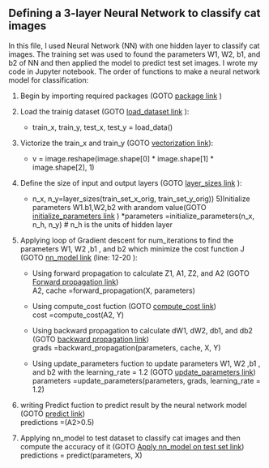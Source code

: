 ## Defining a 3-layer Neural Network to classify cat images<br />

In this file, I used Neural Network (NN) with one hidden layer to classify cat images. The training set was used to found the parameters W1, W2, b1, and b2 of NN and then applied the model to predict test set images. I wrote my code in Jupyter notebook. The order of functions to make a neural network model for classification:

1) Begin by importing required packages (GOTO [package link](https://github.com/Afsaneh-Karami/Neural-Networks-and-Deep-Learning/blob/main/Image%20classification%20using%20neural%20network%20with%20one%20hidden%20layer/import%20package) )
2) Load the trainig dataset (GOTO [load_dataset link](https://github.com/Afsaneh-Karami/Neural-Networks-and-Deep-Learning/blob/main/Image%20classification%20using%20neural%20network%20with%20one%20hidden%20layer/load%20data) ): 
   * train_x, train_y, test_x, test_y = load_data()
3) Victorize the train_x and train_y (GOTO [vectorization link](https://github.com/Afsaneh-Karami/Neural-Networks-and-Deep-Learning/blob/main/Image%20classification%20using%20neural%20network%20with%20one%20hidden%20layer/vectorization )):
   * v = image.reshape(image.shape[0] * image.shape[1] * image.shape[2], 1)
     
4) Define the size of input and output layers (GOTO [layer_sizes link](https://github.com/Afsaneh-Karami/Neural-Networks-and-Deep-Learning/blob/main/Image%20classification%20using%20neural%20network%20with%20one%20hidden%20layer/layer_sizes) ): 
   * n_x, n_y=layer_sizes(train_set_x_orig, train_set_y_orig))
5)Initialize parameters W1.b1,W2,b2 with arandom value(GOTO [initialize_parameters link](https://github.com/Afsaneh-Karami/Neural-Networks-and-Deep-Learning/blob/main/Image%20classification%20using%20neural%20network%20with%20one%20hidden%20layer/initialize_parameters) )
   *parameters =initialize_parameters(n_x, n_h, n_y) # n_h is the units of hidden layer
  

6) Applying loop of Gradient descent for num_iterations to find the parameters W1, W2 ,b1 , and b2 which minimize the cost function J (GOTO [nn_model link](https://github.com/Afsaneh-Karami/Neural-Networks-and-Deep-Learning/blob/main/Image%20classification%20using%20neural%20network%20with%20one%20hidden%20layer/neural%20network%20model) (line: 12-20 ): 
   * Using forward propagation to calculate Z1, A1, Z2, and A2 (GOTO [Forward propagation link](https://github.com/Afsaneh-Karami/Neural-Networks-and-Deep-Learning/blob/main/Image%20classification%20using%20neural%20network%20with%20one%20hidden%20layer/forward%20propagation ))<br />
     A2, cache =forward_propagation(X, parameters)
   
     
     
   * Using compute_cost fuction (GOTO [compute_cost link](https://github.com/Afsaneh-Karami/Neural-Networks-and-Deep-Learning/blob/main/Image%20classification%20using%20neural%20network%20with%20one%20hidden%20layer/compute%20cost ))<br />
     cost =compute_cost(A2, Y)

     
   * Using backward propagation to calculate dW1, dW2, db1, and db2 (GOTO [backward propagation link](https://github.com/Afsaneh-Karami/Neural-Networks-and-Deep-Learning/blob/main/Image%20classification%20using%20neural%20network%20with%20one%20hidden%20layer/backward%20propagation ))<br />
     grads =backward_propagation(parameters, cache, X, Y)
   * Using update_parameters fuction to update parameters W1, W2 ,b1 , and b2 with the learning_rate = 1.2 (GOTO [update_parameters link](https://github.com/Afsaneh-Karami/Neural-Networks-and-Deep-Learning/blob/main/Image%20classification%20using%20neural%20network%20with%20one%20hidden%20layer/update_parameters ))<br />
     parameters =update_parameters(parameters, grads, learning_rate = 1.2)
7) writing Predict fuction to predict result by the neural network model (GOTO [predict link](https://github.com/Afsaneh-Karami/Neural-Networks-and-Deep-Learning/blob/main/Image%20classification%20using%20neural%20network%20with%20one%20hidden%20layer/predict))<br />
     predictions =(A2>0.5)
8) Applying nn_model to test dataset to classify cat images and then compute the accuracy of it (GOTO [Apply nn_model on test set link](https://github.com/Afsaneh-Karami/Neural-Networks-and-Deep-Learning/blob/main/Image%20classification%20using%20neural%20network%20with%20one%20hidden%20layer/test%20nn_model%20on%20test%20set))
     predictions = predict(parameters, X)
  

    

